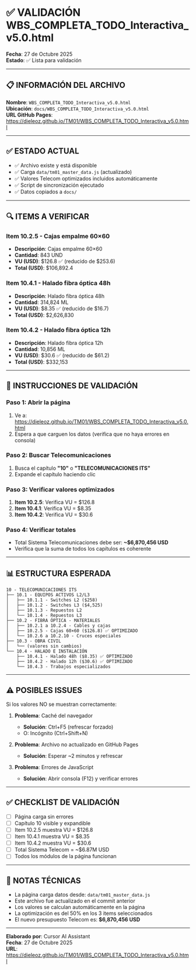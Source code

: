 # ✅ VALIDACIÓN WBS_COMPLETA_TODO_Interactiva_v5.0.html

**Fecha**: 27 de Octubre 2025  
**Estado**: ✅ Lista para validación

---

## 📋 INFORMACIÓN DEL ARCHIVO

**Nombre**: `WBS_COMPLETA_TODO_Interactiva_v5.0.html`  
**Ubicación**: `docs/WBS_COMPLETA_TODO_Interactiva_v5.0.html`  
**URL GitHub Pages**: https://dieleoz.github.io/TM01/WBS_COMPLETA_TODO_Interactiva_v5.0.html

---

## ✅ ESTADO ACTUAL

- ✅ Archivo existe y está disponible
- ✅ Carga `data/tm01_master_data.js` (actualizado)
- ✅ Valores Telecom optimizados incluidos automáticamente
- ✅ Script de sincronización ejecutado
- ✅ Datos copiados a `docs/`

---

## 🔍 ITEMS A VERIFICAR

### Item 10.2.5 - Cajas empalme 60×60
- **Descripción**: Cajas empalme 60×60
- **Cantidad**: 843 UND
- **VU (USD)**: $126.8 ✅ (reducido de $253.6)
- **Total (USD)**: $106,892.4

### Item 10.4.1 - Halado fibra óptica 48h
- **Descripción**: Halado fibra óptica 48h
- **Cantidad**: 314,824 ML
- **VU (USD)**: $8.35 ✅ (reducido de $16.7)
- **Total (USD)**: $2,626,830

### Item 10.4.2 - Halado fibra óptica 12h
- **Descripción**: Halado fibra óptica 12h
- **Cantidad**: 10,856 ML
- **VU (USD)**: $30.6 ✅ (reducido de $61.2)
- **Total (USD)**: $332,153

---

## 🎯 INSTRUCCIONES DE VALIDACIÓN

### Paso 1: Abrir la página
1. Ve a: https://dieleoz.github.io/TM01/WBS_COMPLETA_TODO_Interactiva_v5.0.html
2. Espera a que carguen los datos (verifica que no haya errores en consola)

### Paso 2: Buscar Telecomunicaciones
1. Busca el capítulo **"10"** o **"TELECOMUNICACIONES ITS"**
2. Expande el capítulo haciendo clic

### Paso 3: Verificar valores optimizados
1. **Item 10.2.5**: Verifica VU = $126.8
2. **Item 10.4.1**: Verifica VU = $8.35
3. **Item 10.4.2**: Verifica VU = $30.6

### Paso 4: Verificar totales
- Total Sistema Telecomunicaciones debe ser: **~$6,870,456 USD**
- Verifica que la suma de todos los capítulos es coherente

---

## 📊 ESTRUCTURA ESPERADA

```
10 - TELECOMUNICACIONES ITS
├── 10.1 - EQUIPOS ACTIVOS L2/L3
│   ├── 10.1.1 - Switches L2 ($258)
│   ├── 10.1.2 - Switches L3 ($4,525)
│   ├── 10.1.3 - Repuestos L2
│   └── 10.1.4 - Repuestos L3
├── 10.2 - FIBRA ÓPTICA - MATERIALES
│   ├── 10.2.1 a 10.2.4 - Cables y cajas
│   ├── 10.2.5 - Cajas 60×60 ($126.8) ✅ OPTIMIZADO
│   └── 10.2.6 a 10.2.10 - Cruces especiales
├── 10.3 - OBRA CIVIL
│   └── (valores sin cambios)
└── 10.4 - HALADO E INSTALACIÓN
    ├── 10.4.1 - Halado 48h ($8.35) ✅ OPTIMIZADO
    ├── 10.4.2 - Halado 12h ($30.6) ✅ OPTIMIZADO
    └── 10.4.3 - Trabajos especializados
```

---

## ⚠️ POSIBLES ISSUES

Si los valores NO se muestran correctamente:

1. **Problema**: Caché del navegador
   - **Solución**: Ctrl+F5 (refrescar forzado)
   - O: Incógnito (Ctrl+Shift+N)

2. **Problema**: Archivo no actualizado en GitHub Pages
   - **Solución**: Esperar ~2 minutos y refrescar

3. **Problema**: Errores de JavaScript
   - **Solución**: Abrir consola (F12) y verificar errores

---

## ✅ CHECKLIST DE VALIDACIÓN

- [ ] Página carga sin errores
- [ ] Capítulo 10 visible y expandible
- [ ] Item 10.2.5 muestra VU = $126.8
- [ ] Item 10.4.1 muestra VU = $8.35
- [ ] Item 10.4.2 muestra VU = $30.6
- [ ] Total Sistema Telecom = ~$6.87M USD
- [ ] Todos los módulos de la página funcionan

---

## 📝 NOTAS TÉCNICAS

- La página carga datos desde: `data/tm01_master_data.js`
- Este archivo fue actualizado en el commit anterior
- Los valores se calculan automáticamente en la página
- La optimización es del 50% en los 3 items seleccionados
- El nuevo presupuesto Telecom es: **$6,870,456 USD**

---

**Elaborado por**: Cursor AI Assistant  
**Fecha**: 27 de Octubre 2025  
**URL**: https://dieleoz.github.io/TM01/WBS_COMPLETA_TODO_Interactiva_v5.0.html

